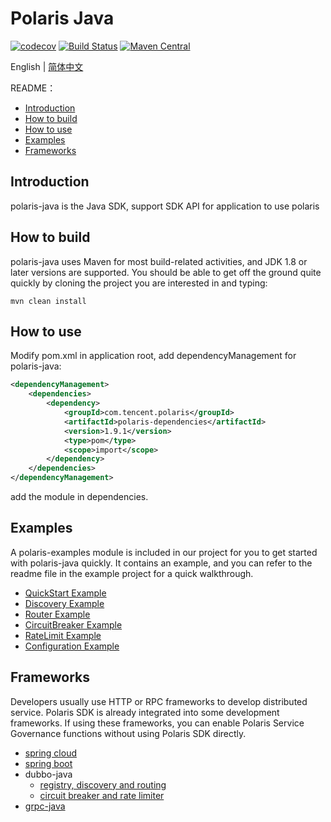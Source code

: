 # Polaris Java

[![codecov](https://codecov.io/gh/polarismesh/polaris-java/branch/main/graph/badge.svg?token=4M42F4S0FR)](https://codecov.io/gh/polarismesh/polaris-java)
[![Build Status](https://github.com/polarismesh/polaris-java/actions/workflows/testing.yml/badge.svg)](https://github.com/PolarisMesh/polaris-java/actions/workflows/testing.yml)
[![Maven Central](https://img.shields.io/maven-central/v/com.tencent.polaris/polaris-dependencies?label=Maven%20Central)](https://search.maven.org/search?q=g:com.tencent.polaris%20AND%20a:polaris-dependencies)

English | [简体中文](./README-zh.md)

README：

- [Introduction](#introduction)
- [How to build](#how-to-build)
- [How to use](#how-to-use)
- [Examples](#examples)
- [Frameworks](#frameworks)

## Introduction

polaris-java is the Java SDK, support SDK API for application to use polaris

## How to build

polaris-java uses Maven for most build-related activities, and JDK 1.8 or later versions are supported.
You should be able to get off the ground quite quickly by cloning the project you are interested in and typing:
 ```
 mvn clean install
 ```

## How to use

Modify pom.xml in application root, add dependencyManagement for polaris-java:

```xml
<dependencyManagement>
    <dependencies>
        <dependency>
            <groupId>com.tencent.polaris</groupId>
            <artifactId>polaris-dependencies</artifactId>
            <version>1.9.1</version>
            <type>pom</type>
            <scope>import</scope>
        </dependency>
    </dependencies>
</dependencyManagement>
```

add the module in dependencies.

## Examples

A polaris-examples module is included in our project for you to get started with polaris-java quickly. It contains an example, and you can refer to the readme file in the example project for a quick walkthrough.

- [QuickStart Example](https://github.com/polarismesh/polaris-java/tree/main/polaris-examples/quickstart-example)
- [Discovery Example](https://github.com/polarismesh/polaris-java/tree/main/polaris-examples/discovery-example)
- [Router Example](https://github.com/polarismesh/polaris-java/tree/main/polaris-examples/router-example)
- [CircuitBreaker Example](https://github.com/polarismesh/polaris-java/tree/main/polaris-examples/circuitbreaker-example)
- [RateLimit Example](https://github.com/polarismesh/polaris-java/tree/main/polaris-examples/ratelimit-example)
- [Configuration Example](https://github.com/polarismesh/polaris-java/tree/main/polaris-examples/configuration-example)

## Frameworks

Developers usually use HTTP or RPC frameworks to develop distributed service. Polaris SDK is already integrated into some development frameworks. If using these frameworks, you can enable Polaris Service Governance functions without using Polaris SDK directly.

- [spring cloud](https://github.com/Tencent/spring-cloud-tencent)
- [spring boot](https://github.com/polarismesh/spring-boot-polaris)
- dubbo-java
  - [registry, discovery and routing](https://github.com/apache/dubbo-spi-extensions/tree/master/dubbo-registry-extensions)
  - [circuit breaker and rate limiter](https://github.com/apache/dubbo-spi-extensions/tree/master/dubbo-filter-extensions)
- [grpc-java](https://github.com/polarismesh/grpc-java-polaris)
